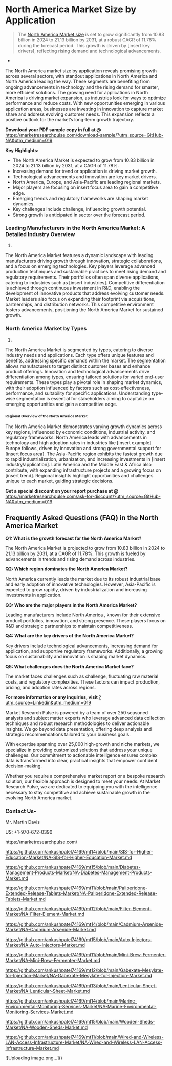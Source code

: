 <h1>North America  Market&nbsp;Size by Application</h1><blockquote><p>The <a href="https://marketresearchpulse.com/download-sample/?utm_source=GitHub-NA&amp;utm_medium=019">North America  Market size</a> is set to grow significantly from 10.83 billion in 2024 to 21.13 billion by 2031, at a robust CAGR of 11.78% during the forecast period. This growth is driven by [insert key drivers], reflecting rising demand and technological advancements.</p></blockquote><ul><li></li></ul><p>The North America  market size by application reveals promising growth across several sectors, with standout applications in North America  and North America  leading the way. These segments are benefiting from ongoing advancements in technology and the rising demand for smarter, more efficient solutions. The growing need for applications in North America  is driving market expansion, as industries look for ways to optimize performance and reduce costs. With new opportunities emerging in various application areas, businesses are investing in innovation to capture market share and address evolving customer needs. This expansion reflects a positive outlook for the market’s long-term growth trajectory.</p><p><strong>Download your PDF sample copy in full at @ </strong><a href="https://marketresearchpulse.com/download-sample/?utm_source=GitHub-NA&amp;utm_medium=019">https://marketresearchpulse.com/download-sample/?utm_source=GitHub-NA&amp;utm_medium=019</a></p><p><strong>Key Highlights: </strong></p><ul><li>The North America  Market is expected to grow from 10.83 billion in 2024 to 21.13 billion by 2031, at a CAGR of 11.78%.</li><li>Increasing demand for trend or application is driving market growth.</li><li>Technological advancements and innovation are key market drivers.</li><li>North America, Europe, and Asia-Pacific are leading regional markets.</li><li>Major players are focusing on insert focus area to gain a competitive edge.</li><li>Emerging trends and regulatory frameworks are shaping market dynamics.</li><li>Key challenges include challenge, influencing growth potential.</li><li>Strong growth is anticipated in sector over the forecast period.</li></ul><h3>Leading Manufacturers in the North America  Market: A Detailed Industry Overview</h3><ol><li></li></ol><div class="flex max-w-full flex-col flex-grow"><div class="min-h-8 text-message flex w-full flex-col items-end gap-2 whitespace-normal break-words [.text-message+&amp;]:mt-5" dir="auto" data-message-author-role="assistant" data-message-id="fd8432e4-4910-450d-b182-61b7bfb0a01f" data-message-model-slug="gpt-4o"><div class="flex w-full flex-col gap-1 empty:hidden first:pt-[3px]"><div class="markdown prose w-full break-words dark:prose-invert light"><p>The North America  Market features a dynamic landscape with leading manufacturers driving growth through innovation, strategic collaborations, and a focus on emerging technologies. Key players leverage advanced production techniques and sustainable practices to meet rising demand and regulatory requirements. Their portfolios often span diverse applications, catering to industries such as [insert industries]. Competitive differentiation is achieved through continuous investment in R&amp;D, enabling the development of innovative products that address evolving customer needs. Market leaders also focus on expanding their footprint via acquisitions, partnerships, and distribution networks. This competitive environment fosters advancements, positioning the North America  Market for sustained growth.</p></div></div></div></div><h3>North America  Market by Types</h3><ol><li></li></ol><div class="flex max-w-full flex-col flex-grow"><div class="min-h-8 text-message flex w-full flex-col items-end gap-2 whitespace-normal break-words [.text-message+&amp;]:mt-5" dir="auto" data-message-author-role="assistant" data-message-id="084470be-0bb7-4664-bddf-5156b4f41249" data-message-model-slug="gpt-4o-mini"><div class="flex w-full flex-col gap-1 empty:hidden first:pt-[3px]"><div class="markdown prose w-full break-words dark:prose-invert light"><p>The North America  Market is segmented by types, catering to diverse industry needs and applications. Each type offers unique features and benefits, addressing specific demands within the market. The segmentation allows manufacturers to target distinct customer bases and enhance product offerings. Innovation and technological advancements drive differentiation among types, ensuring tailored solutions for varied end-user requirements. These types play a pivotal role in shaping market dynamics, with their adoption influenced by factors such as cost-effectiveness, performance, and suitability for specific applications. Understanding type-wise segmentation is essential for stakeholders aiming to capitalize on emerging opportunities and gain a competitive edge.</p></div></div></div></div><h3><span style="font-size: 11px;">Regional Overview of the North America  Market</span></h3><div class="flex max-w-full flex-col flex-grow"><div class="min-h-8 text-message flex w-full flex-col items-end gap-2 whitespace-normal break-words [.text-message+&amp;]:mt-5" dir="auto" data-message-author-role="assistant" data-message-id="e9038762-ce64-4e30-91c9-9bd413514231" data-message-model-slug="gpt-4o-mini"><div class="flex w-full flex-col gap-1 empty:hidden first:pt-[3px]"><div class="markdown prose w-full break-words dark:prose-invert light"><p>The North America  Market demonstrates varying growth dynamics across key regions, influenced by economic conditions, industrial activity, and regulatory frameworks. North America leads with advancements in technology and high adoption rates in industries like [insert example]. Europe follows, driven by innovation and strong governmental support for [insert focus area]. The Asia-Pacific region exhibits the fastest growth due to rapid industrialization, urbanization, and increasing investments in [insert industry/application]. Latin America and the Middle East &amp; Africa also contribute, with expanding infrastructure projects and a growing focus on [insert trend]. Regional insights highlight opportunities and challenges unique to each market, guiding strategic decisions.</p></div></div></div></div><p><strong>Get a special discount on your report purchase at @ </strong><a href="https://marketresearchpulse.com/ask-for-discount/?utm_source=GitHub-NA&amp;utm_medium=019">https://marketresearchpulse.com/ask-for-discount/?utm_source=GitHub-NA&amp;utm_medium=019</a></p><h2>Frequently Asked Questions (FAQ) in the North America  Market</h2><p><strong>Q1: What is the growth forecast for the North America  Market?</strong></p><p>The North America  Market is projected to grow from 10.83 billion in 2024 to 21.13 billion by 2031, at a CAGR of 11.78%. This growth is fueled by advancements in trends and rising demand across industries.</p><p><strong>Q2: Which region dominates the North America  Market?</strong></p><p>North America currently leads the market due to its robust industrial base and early adoption of innovative technologies. However, Asia-Pacific is expected to grow rapidly, driven by industrialization and increasing investments in application.</p><p><strong>Q3: Who are the major players in the North America  Market?</strong></p><p>Leading manufacturers include North America , known for their extensive product portfolios, innovation, and strong presence. These players focus on R&amp;D and strategic partnerships to maintain competitiveness.</p><p><strong>Q4: What are the key drivers of the North America  Market?</strong></p><p>Key drivers include technological advancements, increasing demand for application, and supportive regulatory frameworks. Additionally, a growing focus on sustainability and innovation is shaping market dynamics.</p><p><strong>Q5: What challenges does the North America  Market face?</strong></p><p>The market faces challenges such as challenge, fluctuating raw material costs, and regulatory complexities. These factors can impact production, pricing, and adoption rates across regions.</p><p><strong>For more information or any inquiries, visit&nbsp;</strong><a href="?utm_source=Linkedin&utm_medium=019">?utm_source=Linkedin&utm_medium=019</a></p><p>Market Research Pulse is powered by a team of over 250 seasoned analysts and subject matter experts who leverage advanced data collection techniques and robust research methodologies to deliver actionable insights. We go beyond data presentation, offering deep analysis and strategic recommendations tailored to your business goals.</p><p>With expertise spanning over 25,000 high-growth and niche markets, we specialize in providing customized solutions that address your unique challenges. Our commitment to actionable intelligence ensures complex data is transformed into clear, practical insights that empower confident decision-making.</p><p>Whether you require a comprehensive market report or a bespoke research solution, our flexible approach is designed to meet your needs. At Market Research Pulse, we are dedicated to equipping you with the intelligence necessary to stay competitive and achieve sustainable growth in the evolving North America  market.</p><h3><strong>Contact Us-</strong></h3><p>Mr. Martin Davis</p><p>US: +1-970-672-0390</p><p>https://marketresearchpulse.com/</p><p><a href="https://github.com/ankushpatel74169/mt14/blob/main/SIS-for-Higher-Education-Market/NA-SIS-for-Higher-Education-Market.md">https://github.com/ankushpatel74169/mt14/blob/main/SIS-for-Higher-Education-Market/NA-SIS-for-Higher-Education-Market.md</a></p><p><a href="https://github.com/ankushpatel74169/mt15/blob/main/Diabetes-Management-Products-Market/NA-Diabetes-Management-Products-Market.md">https://github.com/ankushpatel74169/mt15/blob/main/Diabetes-Management-Products-Market/NA-Diabetes-Management-Products-Market.md</a></p><p><a href="https://github.com/ankushpatel74169/mt11/blob/main/Paliperidone-Extended-Release-Tablets-Market/NA-Paliperidone-Extended-Release-Tablets-Market.md">https://github.com/ankushpatel74169/mt11/blob/main/Paliperidone-Extended-Release-Tablets-Market/NA-Paliperidone-Extended-Release-Tablets-Market.md</a></p><p><a href="https://github.com/ankushpatel74169/mt12/blob/main/Filter-Element-Market/NA-Filter-Element-Market.md">https://github.com/ankushpatel74169/mt12/blob/main/Filter-Element-Market/NA-Filter-Element-Market.md</a></p><p><a href="https://github.com/ankushpatel74169/mt14/blob/main/Cadmium-Arsenide-Market/NA-Cadmium-Arsenide-Market.md">https://github.com/ankushpatel74169/mt14/blob/main/Cadmium-Arsenide-Market/NA-Cadmium-Arsenide-Market.md</a></p><p><a href="https://github.com/ankushpatel74169/mt15/blob/main/Auto-Injectors-Market/NA-Auto-Injectors-Market.md">https://github.com/ankushpatel74169/mt15/blob/main/Auto-Injectors-Market/NA-Auto-Injectors-Market.md</a></p><p><a href="https://github.com/ankushpatel74169/mt11/blob/main/Mini-Brew-Fermenter-Market/NA-Mini-Brew-Fermenter-Market.md">https://github.com/ankushpatel74169/mt11/blob/main/Mini-Brew-Fermenter-Market/NA-Mini-Brew-Fermenter-Market.md</a></p><p><a href="https://github.com/ankushpatel74169/mt12/blob/main/Gabexate-Mesylate-for-Injection-Market/NA-Gabexate-Mesylate-for-Injection-Market.md">https://github.com/ankushpatel74169/mt12/blob/main/Gabexate-Mesylate-for-Injection-Market/NA-Gabexate-Mesylate-for-Injection-Market.md</a></p><p><a href="https://github.com/ankushpatel74169/mt13/blob/main/Lenticular-Sheet-Market/NA-Lenticular-Sheet-Market.md">https://github.com/ankushpatel74169/mt13/blob/main/Lenticular-Sheet-Market/NA-Lenticular-Sheet-Market.md</a></p><p><a href="https://github.com/ankushpatel74169/mt14/blob/main/Marine-Environmental-Monitoring-Services-Market/NA-Marine-Environmental-Monitoring-Services-Market.md">https://github.com/ankushpatel74169/mt14/blob/main/Marine-Environmental-Monitoring-Services-Market/NA-Marine-Environmental-Monitoring-Services-Market.md</a></p><p><a href="https://github.com/ankushpatel74169/mt15/blob/main/Wooden-Sheds-Market/NA-Wooden-Sheds-Market.md">https://github.com/ankushpatel74169/mt15/blob/main/Wooden-Sheds-Market/NA-Wooden-Sheds-Market.md</a></p><p><a href="https://github.com/ankushpatel74169/mt11/blob/main/Wired-and-Wireless-LAN-Access-Infrastructure-Market/NA-Wired-and-Wireless-LAN-Access-Infrastructure-Market.md">https://github.com/ankushpatel74169/mt11/blob/main/Wired-and-Wireless-LAN-Access-Infrastructure-Market/NA-Wired-and-Wireless-LAN-Access-Infrastructure-Market.md</a></p>
![Uploading image.png…]()
